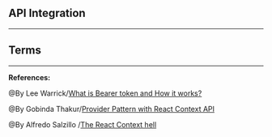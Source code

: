 ## **API Integration**

-------------------------------------------------------------


## **Terms**



-----------------------------------------------

**References:**

@By  Lee Warrick/[What is Bearer token and How it works?](https://www.devopsschool.com/blog/what-is-bearer-token-and-how-it-works/) 

@By Gobinda Thakur/[Provider Pattern with React Context API](https://flexiple.com/react/provider-pattern-with-react-context-api/)

@By Alfredo Salzillo /[The React Context hell](https://dev.to/alfredosalzillo/the-react-context-hell-7p4)

